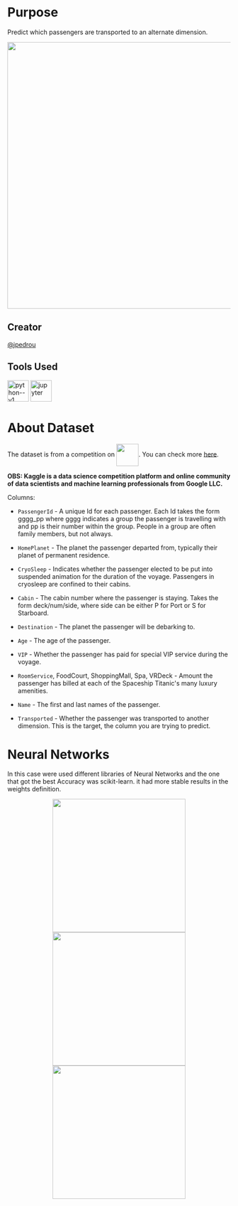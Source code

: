 # Purpose
Predict which passengers are transported to an alternate dimension.

<img width = 600 src="https://github.com/jpedrou/SpaceshipTitanic/assets/127536464/e2f17d06-9966-4bf5-a748-9cb848f71df8">

## Creator
[@jpedrou](https://github.com/jpedrou)
## Tools Used
<img width="48" height="48" src="https://img.icons8.com/color/48/python--v1.png" alt="python--v1"/> <img width="48" height="48" src="https://img.icons8.com/fluency/48/jupyter.png" alt="jupyter"/>
# About Dataset
The dataset is from a competition on  <img align = 'center' width = 50 src="https://github.com/jpedrou/SpaceshipTitanic/assets/127536464/7caf8110-4a9a-4641-9d5c-56eabf9af8f2">. You can check more [here](https://www.kaggle.com/competitions/spaceship-titanic/data).

**OBS: Kaggle is a data science competition platform and online community of data scientists and machine learning professionals from Google LLC.**

Columns: 
- `PassengerId` - A unique Id for each passenger. Each Id takes the form gggg_pp where gggg indicates a group the passenger is travelling with and pp is their number within the group. People in a group are often family members, but not always.

- `HomePlanet` - The planet the passenger departed from, typically their planet of permanent residence.
  
- `CryoSleep` - Indicates whether the passenger elected to be put into suspended animation for the duration of the voyage. Passengers in cryosleep are confined to their cabins.
  
- `Cabin` - The cabin number where the passenger is staying. Takes the form deck/num/side, where side can be either P for Port or S for Starboard.
  
- `Destination` - The planet the passenger will be debarking to.
  
- `Age` - The age of the passenger.
  
- `VIP` - Whether the passenger has paid for special VIP service during the voyage.
  
- `RoomService`, FoodCourt, ShoppingMall, Spa, VRDeck - Amount the passenger has billed at each of the Spaceship Titanic's many luxury amenities.
  
- `Name` - The first and last names of the passenger.
  
- `Transported` - Whether the passenger was transported to another dimension. This is the target, the column you are trying to predict.

# Neural Networks
In this case were used different libraries of Neural Networks and the one that got the best Accuracy was scikit-learn. it had more stable results in the weights definition.

 <div align = "center">
   <img width = 300 src="https://github.com/jpedrou/SpaceshipTitanic/assets/127536464/b352d6a4-2315-41fd-8120-48654df815c7">
   <img width = 300 src="https://github.com/jpedrou/SpaceshipTitanic/assets/127536464/cb140fc1-8dd5-49bd-88cc-74ab43b6c18d">
   <br>
   <img width = 300 src="https://github.com/jpedrou/SpaceshipTitanic/assets/127536464/d555949f-42c7-4e98-8f94-25ea9c3ce84e">
 </div>




